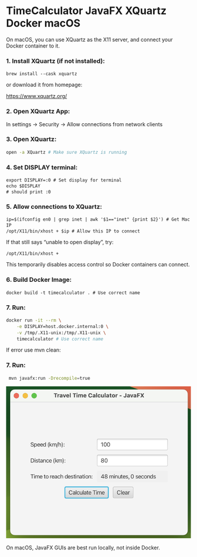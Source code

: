 # TimeCalculator JavaFX XQuartz Docker macOS

On macOS, you can use XQuartz as the X11 server, and connect your Docker container to it.

### 1. Install XQuartz (if not installed):
```shell
brew install --cask xquartz
```

or download it from homepage:

https://www.xquartz.org/

### 2. Open XQuartz App:
In settings -> Security -> Allow connections from network clients

### 3. Open XQuartz:
```sh
open -a XQuartz # Make sure XQuartz is running
```

### 4. Set DISPLAY terminal:
```shell
export DISPLAY=:0 # Set display for terminal
echo $DISPLAY
# should print :0
```

### 5. Allow connections to XQuartz:
```shell
ip=$(ifconfig en0 | grep inet | awk '$1=="inet" {print $2}') # Get Mac IP
/opt/X11/bin/xhost + $ip # Allow this IP to connect
```

If that still says “unable to open display”, try:
```shell
/opt/X11/bin/xhost +
```
This temporarily disables access control so Docker containers can connect.

### 6. Build Docker Image:
```shell
docker build -t timecalculator . # Use correct name
```

### 7. Run:
```sh
docker run -it --rm \
    -e DISPLAY=host.docker.internal:0 \
    -v /tmp/.X11-unix:/tmp/.X11-unix \
    timecalculator # Use correct name
```

If error use mvn clean:

### 7. Run:
```sh
 mvn javafx:run -Drecompile=true
```
![TimeCalculator.png](TimeCalculator.png)

On macOS, JavaFX GUIs are best run locally, not inside Docker.
